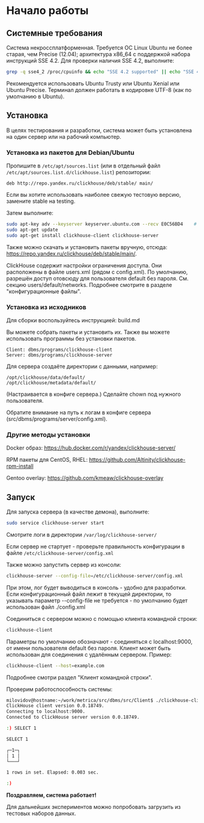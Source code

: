 # Начало работы

## Системные требования

Система некроссплатформенная. Требуется ОС Linux Ubuntu не более старая, чем Precise (12.04); архитектура x86_64 с поддержкой набора инструкций SSE 4.2.
Для проверки наличия SSE 4.2, выполните:

```bash
grep -q sse4_2 /proc/cpuinfo && echo "SSE 4.2 supported" || echo "SSE 4.2 not supported"
```

Рекомендуется использовать Ubuntu Trusty или Ubuntu Xenial или Ubuntu Precise.
Терминал должен работать в кодировке UTF-8 (как по умолчанию в Ubuntu).

## Установка

В целях тестирования и разработки, система может быть установлена на один сервер или на рабочий компьютер.

### Установка из пакетов для Debian/Ubuntu 

Пропишите в `/etc/apt/sources.list` (или в отдельный файл `/etc/apt/sources.list.d/clickhouse.list`) репозитории:

```text
deb http://repo.yandex.ru/clickhouse/deb/stable/ main/
```

Если вы хотите использовать наиболее свежую тестовую версию, замените stable на testing.

Затем выполните:

```bash
sudo apt-key adv --keyserver keyserver.ubuntu.com --recv E0C56BD4    # optional
sudo apt-get update
sudo apt-get install clickhouse-client clickhouse-server
```

Также можно скачать и установить пакеты вручную, отсюда: <https://repo.yandex.ru/clickhouse/deb/stable/main/>.

ClickHouse содержит настройки ограничения доступа. Они расположены в файле users.xml (рядом с config.xml).
По умолчанию, разрешён доступ отовсюду для пользователя default без пароля. См. секцию users/default/networks.
Подробнее смотрите в разделе "конфигурационные файлы".

### Установка из исходников

Для сборки воспользуйтесь инструкцией: build.md

Вы можете собрать пакеты и установить их.
Также вы можете использовать программы без установки пакетов.

```text
Client: dbms/programs/clickhouse-client
Server: dbms/programs/clickhouse-server
```

Для сервера создаёте директории с данными, например:

```text
/opt/clickhouse/data/default/
/opt/clickhouse/metadata/default/
```

(Настраивается в конфиге сервера.)
Сделайте chown под нужного пользователя.

Обратите внимание на путь к логам в конфиге сервера (src/dbms/programs/server/config.xml).

### Другие методы установки

Docker образ: <https://hub.docker.com/r/yandex/clickhouse-server/>

RPM пакеты для CentOS, RHEL: <https://github.com/Altinity/clickhouse-rpm-install>

Gentoo overlay: <https://github.com/kmeaw/clickhouse-overlay>

## Запуск

Для запуска сервера (в качестве демона), выполните:

```bash
sudo service clickhouse-server start
```

Смотрите логи в директории `/var/log/clickhouse-server/`

Если сервер не стартует - проверьте правильность конфигурации в файле `/etc/clickhouse-server/config.xml`

Также можно запустить сервер из консоли:

```bash
clickhouse-server --config-file=/etc/clickhouse-server/config.xml
```

При этом, лог будет выводиться в консоль - удобно для разработки.
Если конфигурационный файл лежит в текущей директории, то указывать параметр --config-file не требуется - по умолчанию будет использован файл ./config.xml

Соединиться с сервером можно с помощью клиента командной строки:

```bash
clickhouse-client
```

Параметры по умолчанию обозначают - соединяться с localhost:9000, от имени пользователя default без пароля.
Клиент может быть использован для соединения с удалённым сервером. Пример:

```bash
clickhouse-client --host=example.com
```

Подробнее смотри раздел "Клиент командной строки".

Проверим работоспособность системы:

```bash
milovidov@hostname:~/work/metrica/src/dbms/src/Client$ ./clickhouse-client
ClickHouse client version 0.0.18749.
Connecting to localhost:9000.
Connected to ClickHouse server version 0.0.18749.

:) SELECT 1

SELECT 1

┌─1─┐
│ 1 │
└───┘

1 rows in set. Elapsed: 0.003 sec.

:)
```

**Поздравляем, система работает!**

Для дальнейших экспериментов можно попробовать загрузить из тестовых наборов данных.
